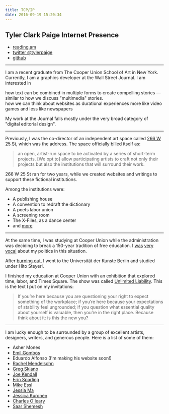 ```yaml
---
title: TCP/IP
date: 2016-09-19 15:20:34
---
```


## Tyler Clark Paige Internet Presence
- [reading.am](http://reading.am/tylerpaige)
- [twitter @tylerpaige](http://twitter.com/tylerpaige)
- [github](http://github.com/tylerpaige)

---

I am a recent graduate from The Cooper Union School of Art in New York. Currently, I am a graphics developer at the Wall Street Journal. I am interested in <div class="split-container"><div class="split-left">how text can be combined in multiple forms to create compelling stories — similar to how we discuss "multimedia" stories.</div><div class="split-right">how we can think about websites as durational experiences more like video games and less like newspapers</div></div>

My work at the Journal falls mostly under the very broad category of "digital editorial design".

---

Previously, I was the co-director of an independent art space called [266 W 25 St](http://266w25st.com/), which was the address. The space officially billed itself as:

> an open, artist-run space to be activated by a series of short-term projects. [We opt to] allow participating artists to craft not only their projects but also the institutions that will surround their work.

266 W 25 St ran for two years, while we created websites and writings to support these fictional institutions.

Among the institutions were:

- A publishing house
- A convention to redraft the dictionary
- A poets labor union
- A screening room
- The X-Files, as a dance center
- and [more](http://266w25st.com/#archive)

---

At the same time, I was studying at Cooper Union while the administration was deciding to break a 150-year tradition of free education. I [was](http://localeastvillage.com/2012/11/15/street-scenes-tracing-cooper-unions-history/) [very](http://www.newyorker.com/magazine/2012/12/17/occupy-art-school) [vocal](http://clearingthefogradio.org/crises-in-tuition-predatory-student-lending/) about my politics in this situation.

After [burning out](http://blog.tylerpaige.com/post/49980089907), I went to the Universität der Kunste Berlin and studied under Hito Steyerl.

I finished my education at Cooper Union with an exhibition that explored time, labor, and Times Square. The show was called [Unlimited Liability](http://cooper.edu/events-and-exhibitions/exhibitions/tyler-paige-unlimited-liability-study-shapeshifter). This is the text I put on my invitations:

> If you’re here because you are questioning your right to expect something of the workplace; if you’re here because your expectations of stability feel ungrounded; if you question what essential quality about yourself is valuable, then you’re in the right place. Because think about it: is this the new you?

---

I am lucky enough to be surrounded by a group of excellent artists, designers, writers, and generous people. Here is a list of some of them:

- Asher Mones
- [Emil Gombos](http://charles-oleary.com/)
- Eduardo Alfonso (I'm making his website soon!)
- [Rachel Mendelsohn](http://rachelmendelsohn.com/)
- [Greg Skiano](http://skiano.com/)
- [Joe Kendall](http://1800joe.com/)
- [Erin Sparling](http://www.erinsparling.com/.plan)
- [Mike Essl](http://mike.essl.com/)
- [Jessia Ma](http://jessiama.com/)
- [Jessica Kuronen](http://www.jesskuronen.com/)
- [Charles O'leary](http://charles-oleary.com/)
- [Saar Shemesh](http://saarshemesh.com/)
